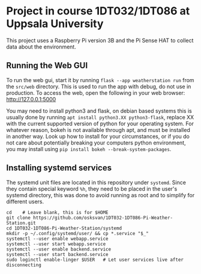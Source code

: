 # Project in course 1DT032/1DT086 at Uppsala University

This project uses a Raspberry Pi version 3B and the Pi Sense HAT to collect data about the environment.

## Running the Web GUI

To run the web gui, start it by running `flask --app weatherstation run` from the `src/web` directory.
This is used to run the app with debug, do not use in production. To access the web, open the following in your web browser: http://127.0.0.1:5000

You may need to install python3 and flask, on debian based systems this is usually done by running `apt install python3.XX python3-flask`, replace XX with the current supported version of python for your operating system. For whatever reason, bokeh is not available through apt, and must be installed in another way. Look up how to install for your circumstances, or if you do not care about potentially breaking your computers python environment, you may install using `pip install bokeh --break-system-packages`.

## Installing systemd services
The systemd unit files are located in this repository under `systemd`.
Since they contain special keyword `%h`, they need to be placed in the user's systemd directory, this was done to avoid running as root and to simplify for different users.

    cd    # Leave blank, this is for $HOME
    git clone https://github.com/osksvan/1DT032-1DT086-Pi-Weather-Station.git
    cd 1DT032-1DT086-Pi-Weather-Station/systemd
    mkdir -p ~/.config/systemd/user/ && cp *.service "$_"
    systemctl --user enable webapp.service
    systemctl --user start webapp.service
    systemctl --user enable backend.service
    systemctl --user start backend.service
    sudo loginctl enable-linger $USER   # Let user services live after disconnecting

